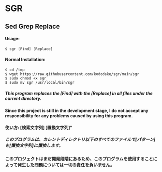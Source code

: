 # SGR
## Sed Grep Replace
#### Usage: 

```
$ sgr [Find] [Replace]
```
#### Normal Installation:

````
$ cd /tmp
$ wget https://raw.githubusercontent.com/kododake/sgr/main/sgr
$ sudo chmod +x sgr
$ sudo mv sgr /usr/local/bin/sgr
````

##### This program replaces the [Find] with the [Replace] in all files under the current directory.
#### Since this project is still in the development stage, I do not accept any responsibility for any problems caused by using this program.
#### 使い方: [検索文字列] [置換文字列]" 
##### このプログラムは、カレントディレクトリ以下のすべてのファイルで[パターン]を[置換文字列]に置換します。
#### このプロジェクトはまだ開発段階にあるため、このプログラムを使用することによって発生した問題については一切の責任を負いません。
